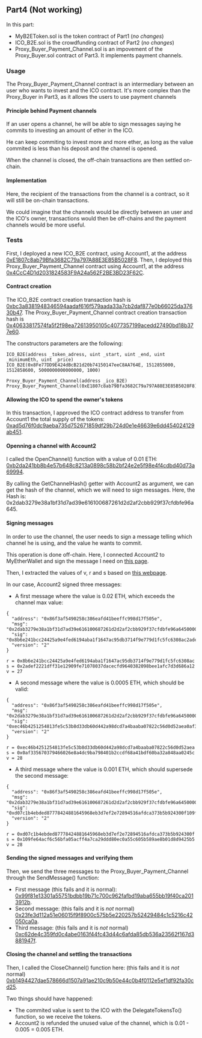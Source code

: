 ## Part4 (Not working)

In this part:

* MyB2EToken.sol is the token contract of Part1 (*no changes*)
* ICO_B2E.sol is the crowdfunding contract of Part2 (*no changes*)
* Proxy_Buyer_Payment_Channel.sol is an impovement of the Proxy_Buyer.sol contract of Part3. It implements payment channels.

### Usage

The Proxy_Buyer_Payment_Channel contract is an intermediary between an user who wants to invest and the ICO contract. It's more complex than the Proxy_Buyer in Part3, as it allows the users to use payment channels

#### Principle behind Payment channels

If an user opens a channel, he will be able to sign messages saying he commits to investing an amount of ether in the ICO.

He can keep commiting to invest more and more ether, as long as the value commited is less than his deposit and the channel is opened.

When the channel is closed, the off-chain transactions are then settled on-chain.

#### Implementation

Here, the recipient of the transactions from the channel is a contract, so it will still be on-chain transactions.

We could imagine that the channels would be directly between an user and the ICO's owner, transactions would then be off-chains and the payment channels would be more useful.

### Tests

First, I deployed a new ICO_B2E contract, using Account1, at the address [0xE1807c8ab79Bfa3682C79a797A88E3E85B5028F8](https://ropsten.etherscan.io/address/0xE1807c8ab79Bfa3682C79a797A88E3E85B5028F8).
Then, I deployed this Proxy_Buyer_Payment_Channel contract using Account1, at the address [0x4CcC4D1d2031824583F9A24a562F2BE3BD23F62C](https://ropsten.etherscan.io/address/0x4CcC4D1d2031824583F9A24a562F2BE3BD23F62C).

#### Contract creation
The ICO_B2E contract creation transaction hash is [0xbc3a8381948346594aadaf616f579aada33a7cb2daf877e0b66025da37630b47](https://ropsten.etherscan.io/tx/0xbc3a8381948346594aadaf616f579aada33a7cb2daf877e0b66025da37630b47).
The Proxy_Buyer_Payment_Channel contract creation transaction hash is [0x40633817574fa5f2f98ea72613950105c4077357199acedd27490bd18b377e60](https://ropsten.etherscan.io/tx/0x40633817574fa5f2f98ea72613950105c4077357199acedd27490bd18b377e60).

The constructors parameters are the following:

```
ICO_B2E(address _token_adress, uint _start, uint _end, uint _minimumEth, uint _price)
ICO_B2E(0x8Fe77DD9E424dBcB21d20b74150147eeC8AA764E, 1512855000, 1512858600, 5000000000000000, 1000)

Proxy_Buyer_Payment_Channel(address _ico_B2E)
Proxy_Buyer_Payment_Channel(0xE1807c8ab79Bfa3682C79a797A88E3E85B5028F8)
```

#### Allowing the ICO to spend the owner's tokens

In this transaction, I approved the ICO contract address to transfer from Account1 the total supply of the tokens: [0xad5d76f0dc9aeba735d752671859df29b724d0e1e46639e6dd454024129ab451](https://ropsten.etherscan.io/tx/0xad5d76f0dc9aeba735d752671859df29b724d0e1e46639e6dd454024129ab451).

#### Openning a channel with Account2

I called the OpenChannel() function with a value of 0.01 ETH: [0xb2da241bb8b4e57b648c8213a0898c58b2bf24e2e5f98e4f4cdbd40d73a69994](https://ropsten.etherscan.io/tx/0xb2da241bb8b4e57b648c8213a0898c58b2bf24e2e5f98e4f4cdbd40d73a69994).

By calling the GetChannelHash() getter with Account2 as argument, we can get the hash of the channel, which we will need to sign messages.
Here, the Hash is: 0x2dab3279e38a1bf31d7ad39e616100687261d2d2af2cbb929f37cfdbfe96a645.

#### Signing messages

In order to use the channel, the user needs to sign a message telling which channel he is using, and the value he wants to commit.

This operation is done off-chain. Here, I connected Account2 to MyEtherWallet and sign the message I need on [this page](https://www.myetherwallet.com/signmsg.html).

Then, I extracted the values of v, r and s based on [this webpage](https://ethereum.stackexchange.com/questions/1777/workflow-on-signing-a-string-with-private-key-followed-by-signature-verificatio). 

In our case, Account2 signed three messages:

* A first message where the value is 0.02 ETH, which exceeds the channel max value:

```
{
  "address": "0x86f3af5490258c386eafd41beeffc998d17f505e",
  "msg": "0x2dab3279e38a1bf31d7ad39e616100687261d2d2af2cbb929f37cfdbfe96a64500000000000000000000000000000000000000000000000000470DE4DF820000",
  "sig": "0x8b6e241bcc24425a9e4fed6194aba1f1647ac95db3714f9e779d1fc5fc6308ac2adef2221dff31e12909fe71078037dacecfd9640382098bee1afc7d3d686a121b",
  "version": "2"
}

r = 0x8b6e241bcc24425a9e4fed6194aba1f1647ac95db3714f9e779d1fc5fc6308ac
s = 0x2adef2221dff31e12909fe71078037dacecfd9640382098bee1afc7d3d686a12
v = 27

```


* A second message where the value is 0.0005 ETH, which should be valid:

```
{
  "address": "0x86f3af5490258c386eafd41beeffc998d17f505e",
  "msg": "0x2dab3279e38a1bf31d7ad39e616100687261d2d2af2cbb929f37cfdbfe96a6450000000000000000000000000000000000000000000000000001C6BF52634000",
  "sig": "0xec46b4251254813fe5c53b8d33db60d442a98dcd7a4baaba07822c56d0d52aea0af335670379466026e8a4dc9ba798401b2ccdf68a41bdf60ba32a848aa0245c1c",
  "version": "2"
}

r = 0xec46b4251254813fe5c53b8d33db60d442a98dcd7a4baaba07822c56d0d52aea
s = 0x0af335670379466026e8a4dc9ba798401b2ccdf68a41bdf60ba32a848aa0245c
v = 28
```

* A third message where the value is 0.001 ETH, which should supersede the second message:


```
{
  "address": "0x86f3af5490258c386eafd41beeffc998d17f505e",
  "msg": "0x2dab3279e38a1bf31d7ad39e616100687261d2d2af2cbb929f37cfdbfe96a64500000000000000000000000000000000000000000000000000038D7EA4C68000",
  "sig": "0xd07c1b4ebded87778424881645968eb3d7ef2e72894516afdca373b5b924300f109fe64acf6c56bfa05acff4a7ca29ddd80ec0a55c605b589ae8b01d8d9425b51c",
  "version": "2"
}

r = 0xd07c1b4ebded87778424881645968eb3d7ef2e72894516afdca373b5b924300f
s = 0x109fe64acf6c56bfa05acff4a7ca29ddd80ec0a55c605b589ae8b01d8d9425b5
v = 28
```					


#### Sending the signed messages and verifying them

Then, we send the three messages to the Proxy_Buyer_Payment_Channel through the SendMessage() function:

* First message (this fails and it is normal): [0x99f81e13301a55751bdbb19b71c700c962fafbd19aba655bb19f40ca2013912b](https://ropsten.etherscan.io/tx/0x99f81e13301a55751bdbb19b71c700c962fafbd19aba655bb19f40ca2013912b).
* Second message: (this fails and it is *not* normal) [0x23fe3d112a51e06015f9f8900c575b5e220257b52429484c1c5216c42050ca0a](https://ropsten.etherscan.io/tx/0x23fe3d112a51e06015f9f8900c575b5e220257b52429484c1c5216c42050ca0a).
* Third message: (this fails and it is *not* normal) [0xc62de4c359fd0c4abe0163f44fc43d44c6afda85db536a23562f167d3881947f](https://ropsten.etherscan.io/tx/0xc62de4c359fd0c4abe0163f44fc43d44c6afda85db536a23562f167d3881947f).

#### Closing the channel and settling the transactions

Then, I called the CloseChannel() function here: (this fails and it is *not* normal) [0xb1494427dae578666d1507a91ae210c9b50e44c0b4f0112e5ef1df92fa30cd25](https://ropsten.etherscan.io/tx/0xb1494427dae578666d1507a91ae210c9b50e44c0b4f0112e5ef1df92fa30cd25).

Two things should have happened:

* The commited value is sent to the ICO with the DelegateTokensTo() function, so we receive the tokens.
* Account2 is refunded the unused value of the channel, which is 0.01 - 0.005 = 0.005 ETH.

